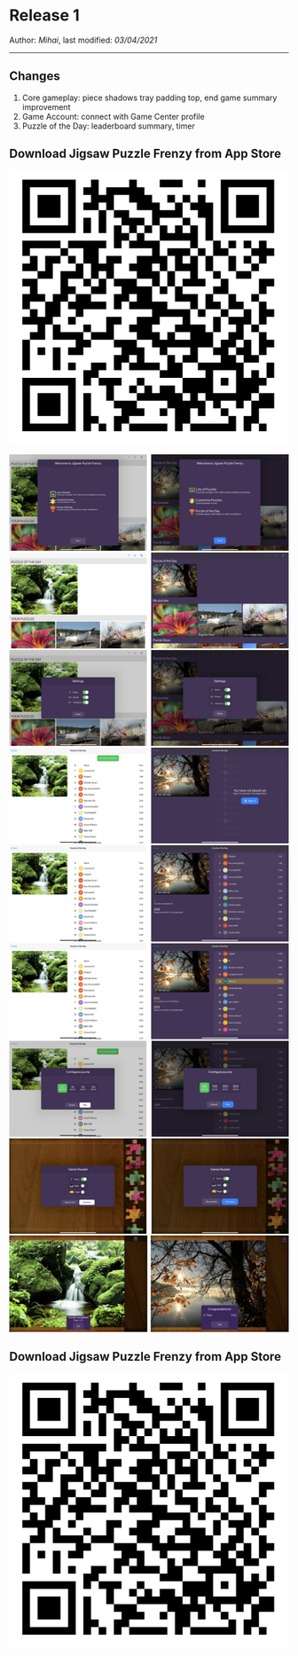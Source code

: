 ﻿# Release 1

Author: *Mihai*, last modified: _03/04/2021_

---

## Changes

1. Core gameplay: piece shadows tray padding top, end game summary improvement
1. Game Account: connect with Game Center profile
1. Puzzle of the Day: leaderboard summary, timer

## Download Jigsaw Puzzle Frenzy from App Store

![Jigsaw Puzzle Frenzy](images/jpf-ios.png?w=320)

![](images/release1_1.png?w=800)
![](images/release1_2.png?w=800)
![](images/release1_3.png?w=800)
![](images/release1_4.png?w=800)
![](images/release1_5.png?w=800)
![](images/release1_6.png?w=800)
![](images/release1_7.png?w=800)
![](images/release1_8.png?w=800)
![](images/release1_9.png?w=800)

## Download Jigsaw Puzzle Frenzy from App Store

![Jigsaw Puzzle Frenzy](images/jpf-ios.png?w=320)